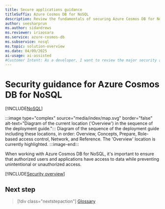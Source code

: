 ```yaml
---
title: Secure applications guidance
titleSuffix: Azure Cosmos DB for NoSQL
description: Review the fundamentals of securing Azure Cosmos DB for NoSQL using role-based access control and Microsoft Entra.
author: seesharprun
ms.author: sidandrews
ms.reviewer: iriaosara
ms.service: azure-cosmos-db
ms.subservice: nosql
ms.topic: solution-overview
ms.date: 04/09/2025
ai-usage: ai-assisted
#Customer Intent: As a developer, I want to review the major security areas related to Azure Cosmos DB for NoSQL, so that I can build secure applications using the API for NoSQL.
---
```


# Security guidance for Azure Cosmos DB for NoSQL

[!INCLUDE[NoSQL](../../includes/appliesto-nosql.md)]

:::image type="complex" source="media/index/map.svg" border="false" alt-text="Diagram of the current location ('Overview') in the sequence of the deployment guide.":::
Diagram of the sequence of the deployment guide including these locations, in order: Overview, Concepts, Prepare, Role-based access control, Network, and Reference. The 'Overview' location is currently highlighted.
:::image-end:::

When working with Azure Cosmos DB for NoSQL, it's important to ensure that authorized users and applications have access to data while preventing unintentional or unauthorized access.

[!INCLUDE[Security overview](../../includes/security-overview.md)]

## Next step

> [!div class="nextstepaction"]
> [Glossary](glossary.md)
